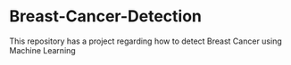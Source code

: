 # Breast-Cancer-Detection
This repository has a project regarding how to detect Breast Cancer using Machine Learning
